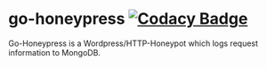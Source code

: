 # go-honeypress [![Codacy Badge](https://api.codacy.com/project/badge/Grade/1623fe9ed8054805b7ffff21efe536aa)](https://www.codacy.com/manual/paul.a.wittig/go-honeypress?utm_source=github.com&amp;utm_medium=referral&amp;utm_content=karuko24/go-honeypress&amp;utm_campaign=Badge_Grade)
Go-Honeypress is a Wordpress/HTTP-Honeypot which logs request information to MongoDB.
